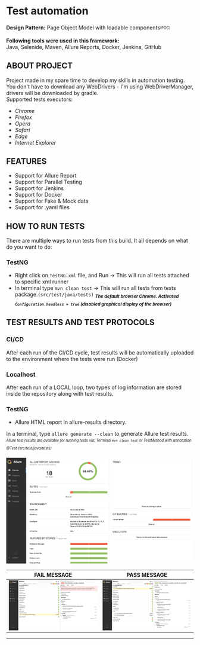 # Test automation

**Design Pattern:** Page Object Model with loadable components<sub><sup>(POC)</sub></sup>

**Following tools were used in this framework:**  
Java, Selenide, Maven, Allure Reports, Docker, Jenkins, GitHub

## ABOUT PROJECT
Project made in my spare time to develop my skills in automation testing.  
You don't have to download any WebDrivers - I'm using WebDriverManager, drivers will be downloaded by gradle.  
Supported tests executors:
- *Chrome*
- *Firefox*
- *Opera*
- *Safari*
- *Edge*
- *Internet Explorer*

## FEATURES
- Support for Allure Report
- Support for Parallel Testing
- Support for Jenkins
- Support for Docker
- Support for Fake & Mock data
- Support for .yaml files

## HOW TO RUN TESTS
There are multiple ways to run tests from this build. It all depends on what do you want to do:
### TestNG
- Right click on `TestNG.xml` file, and Run ->  This will run all tests attached to specific xml runner
- In terminal type `mvn clean test` -> This will run all tests from tests package.`(src/test/java/tests)`
  <sub>_**The default browser Chrome. Activated `Configuration.headless = true` (disabled graphical display of the browser)**_</sub>

## TEST RESULTS AND TEST PROTOCOLS
### CI/CD
After each run of the CI/CD cycle, test results will be automatically uploaded to
the environment where the tests were run (Docker)
### Localhost
After each run of a LOCAL loop, two types of log information are stored inside the repository along with test results.
### TestNG
- Allure HTML report in allure-results directory.

In a terminal, type `allure generate --clean` to generate Allure test results.
<sub><sup>*Allure test results are available for running tests via: Terminal `mvn clean test` or TestMethod with annotation @Test (src/test/java/tests)*</sup></sub>
<p align="center"><img src="./docs/allure/AllureReportOverviewPass.png"/></p>

| FAIL MESSAGE                                      | PASS MESSAGE                                    |
|---------------------------------------------------|-------------------------------------------------|
| ![IMG](./docs/allure/AllureReportNoValidTest.png) | ![IMG](./docs/allure/AllureReportValidTest.png) |
***
